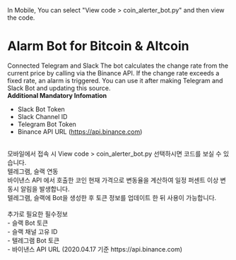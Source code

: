 In Mobile, You can select "View code > coin_alerter_bot.py" and then view the code.<be>
# Alarm Bot for Bitcoin & Altcoin
Connected Telegram and Slack<be>
The bot calculates the change rate from the current price by calling via the Binance API. If the change rate exceeds a fixed rate, an alarm is triggered.<be>
You can use it after making Telegram and Slack Bot and updating this source.<br>
<b>Additional Mandatory Infomation</b>
- Slack Bot Token<br>
- Slack Channel ID<br>
- Telegram Bot Token<br>
- Binance API URL (https://api.binance.com)<br>
<br>
모바일에서 접속 시 View code > coin_alerter_bot.py 선택하시면 코드를 보실 수 있습니다.<br>
텔레그램, 슬랙 연동<br>
바이낸스 API 에서 호출한 코인 현재 가격으로 변동율을 계산하여 일정 퍼센트 이상 변동시 알림을 발생합니다.<br>
텔레그램, 슬랙에 Bot을 생성한 후 토큰 정보를 업데이트 한 뒤 사용이 가능합니다.<br>
<br>
추가로 필요한 필수정보<br>
- 슬랙 Bot 토큰<br>
- 슬랙 채널 고유 ID<br>
- 텔레그램 Bot 토큰<br>
- 바이낸스 API URL (2020.04.17 기준 https://api.binance.com)

